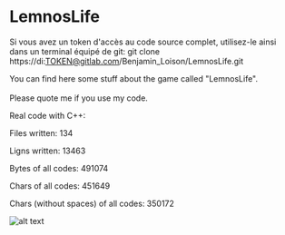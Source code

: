 # LemnosLife

Si vous avez un token d'accès au code source complet, utilisez-le ainsi dans un terminal équipé de git: git clone https://di:TOKEN@gitlab.com/Benjamin_Loison/LemnosLife.git

You can find here some stuff about the game called "LemnosLife".<br/><br/>
Please quote me if you use my code.

Real code with C++:

Files written: 134

Ligns written: 13463

Bytes of all codes: 491074

Chars of all codes: 451649

Chars (without spaces) of all codes: 350172

![alt text](https://lemnoslife.com/Website/Media/Pictures/1.png)
